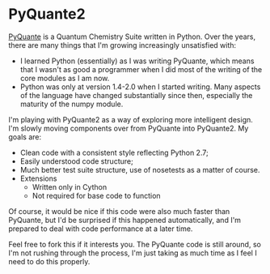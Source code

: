 # PyQuante2

[PyQuante](http://pyquante.sf.net) is a Quantum Chemistry Suite
written in Python. Over the years, there are many things that I'm
growing increasingly unsatisfied with:

* I learned Python (essentially) as I was writing PyQuante, which
  means that I wasn't as good a programmer when I did most of the
  writing of the core modules as I am now.
* Python was only at version 1.4-2.0 when I started writing. Many
  aspects of the language have changed substantially since then,
  especially the maturity of the numpy module.

I'm playing with PyQuante2 as a way of exploring more intelligent
design. I'm slowly moving components over from PyQuante into
PyQuante2. My goals are:

* Clean code with a consistent style reflecting Python 2.7;
* Easily understood code structure;
* Much better test suite structure, use of nosetests as a matter of
  course. 
* Extensions 
  - Written only in Cython
  - Not required for base code to function

Of course, it would be nice if this code were also much faster than
PyQuante, but I'd be surprised if this happened automatically, and I'm
prepared to deal with code performance at a later time.

Feel free to fork this if it interests you. The PyQuante code is still
around, so I'm not rushing through the process, I'm just taking as
much time as I feel I need to do this properly.


